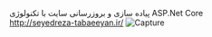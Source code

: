 پیاده سازی و بروزرسانی سایت با تکنولوژی ASP.Net Core
<br />
http://seyedreza-tabaeeyan.ir/
![Capture](https://github.com/user-attachments/assets/913d5cba-8d90-4164-9449-cc139ebc077b)
